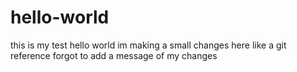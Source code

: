# hello-world
this is my test hello world
im making a small changes here like a git reference
forgot to add a message of my changes
